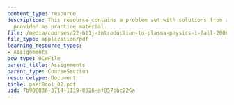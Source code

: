 ```yaml
---
content_type: resource
description: This resource contains a problem set with solutions from a previous semester,
  provided as practice material.
file: /media/courses/22-611j-introduction-to-plasma-physics-i-fall-2006/7b906036371411390526af857bbc226a_pset8sol_02.pdf
file_type: application/pdf
learning_resource_types:
- Assignments
ocw_type: OCWFile
parent_title: Assignments
parent_type: CourseSection
resourcetype: Document
title: pset8sol_02.pdf
uid: 7b906036-3714-1139-0526-af857bbc226a
---
```

